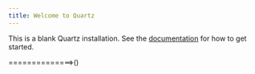 ```yaml
---
title: Welcome to Quartz
---
```


This is a blank Quartz installation.
See the [documentation](https://quartz.jzhao.xyz) for how to get started.


==============>()